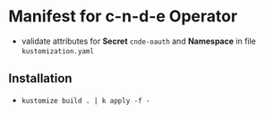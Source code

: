 # Manifest for c-n-d-e Operator

- validate attributes for **Secret** `cnde-oauth` and **Namespace** in file `kustomization.yaml`

## Installation

- `kustomize build . | k apply -f -`
